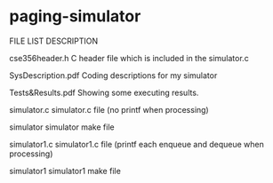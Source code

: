 # paging-simulator

 FILE LIST                                   DESCRIPTION                                    
 
cse356header.h               C header file which is included in the simulator.c                

SysDescription.pdf           Coding descriptions for my simulator                              

Tests&Results.pdf            Showing some executing results.           

simulator.c                  simulator.c file  (no printf when processing)  

simulator                    simulator make file                            

simulator1.c                 simulator1.c file (printf each enqueue and dequeue when processing)       

simulator1                   simulator1 make file                                                      
